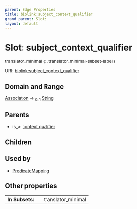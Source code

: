 ```yaml
---
parent: Edge Properties
title: biolink:subject_context_qualifier
grand_parent: Slots
layout: default
---
```


# Slot: subject_context_qualifier

translator_minimal
{: .translator_minimal-subset-label }




URI: [biolink:subject_context_qualifier](https://w3id.org/biolink/vocab/subject_context_qualifier)

## Domain and Range

[Association](Association.md) ->  <sub>0..1</sub> [String](types/String.md)

## Parents

 *  is_a: [context qualifier](context_qualifier.md)

## Children


## Used by

 * [PredicateMapping](PredicateMapping.md)

## Other properties

|  |  |  |
| --- | --- | --- |
| **In Subsets:** | | translator_minimal |

